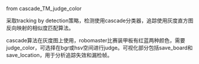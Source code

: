 from cascade_TM_judge_color

采取tracking by detection策略，检测使用cascade分类器，追踪使用灰度直方图反向映射的相似度匹配算法。

cascade算法在灰度图上使用，robomaster比赛装甲板有红蓝两种颜色，需要judge_color，可选择在bgr或hsv空间进行judge。可视化部分包括save_board和
save_location，用于分析追踪失效和漏检帧。
